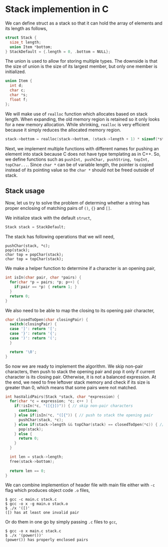 # Stack implemention in C

We can define struct as a stack so that it can hold the array of elements and its length as follows,

```c
struct Stack {
  size_t length; 
  union Item *bottom;
} StackDefault = {.length = 0, .bottom = NULL};
```

The union is used to allow for storing multiple types. The downside is that the size of union is the size of its largest member, but only one member is initialized.

```c
union Item {
  int d;
  char c;
  char *s;
  float f;
};
```

We will make use of `realloc` function which allocates based on stack length. When expanding, the old memory region is retained so it only looks for a new memory allocation. While shrinking, `realloc` is very efficient because it simply reduces the allocated memory region.

```c
stack->bottom = realloc(stack->bottom, (stack->length + 1) * sizeof(*stack->bottom));
```


Next, we implement multiple functions with different names for pushing an element into stack because C does not have type templating as in C++. So, we define functions such as `pushInt, pushChar, pushString, topInt, topChar...`. Since `char *` can be of variable length, the pointer is copied instead of its pointing value so the `char *` should not be freed outside of stack.


## Stack usage

Now, let us try to solve the problem of determing whether a string has proper enclosing of matching pairs of `()`, `{}` and `[]`.

We initialize stack with the default `struct`,

```c
Stack stack = StackDefault;
```

The stack has following operations that we will need,

```
pushChar(stack, *c);
pop(stack);
char top = popChar(stack);
char top = topChar(stack);
```


We make a helper function to determine if a character is an opening pair,

```c
int isIn(char pair, char *pairs) {
  for(char *p = pairs; *p; p++) {
	if(pair == *p) { return 1; }
  }
  return 0;
}
```

We also need to be able to map the closing to its opening pair character,

``` c
char closedToOpen(char closingPair) {
  switch(closingPair) {
  case ']': return '[';
  case '}': return '{';
  case ')': return '(';
  }

  return '\0';
}
```

So now we are ready to implement the algorithm. We skip non-pair characters, then push to stack the opening pair and pop it only if current character is its closing pair. Otherwise, it is not a balanced expression. At the end, we need to free leftover stack memory and check if its size is greater than 0, which means that some pairs were not matched.

``` c
int hasValidPairs(Stack *stack, char *expression) {
  for(char *c = expression; *c; c++ ) {
	if(!isIn(*c, "([{}])")) { // skip non-pair characters
	  continue;
	} else if(isIn(*c, "([{")) { // push to stack the opening pair
	  pushChar(stack, *c);
	} else if(stack->length && topChar(stack) == closedToOpen(*c)) { // pop the opening pair when its closing pair is encountered
	  pop(stack);
	} else {
	  return 0;
	}
  }

  int len = stack->length;
  free(stack->bottom);
  
  return len == 0;
}
```

We can combine implemention of header file with main file either with `-c` flag which produces object code `.o` files,

```shell
$ gcc -c main.c stack.c
$ gcc -o x -g main.o stack.o
$ ./x '([)'
([) has at least one invalid pair
```

Or do them in one go by simply passing `.c` files to `gcc`,

```shell
$ gcc -o x main.c stack.c
$ ./x '(power())'
(power()) has properly enclosed pairs
```
